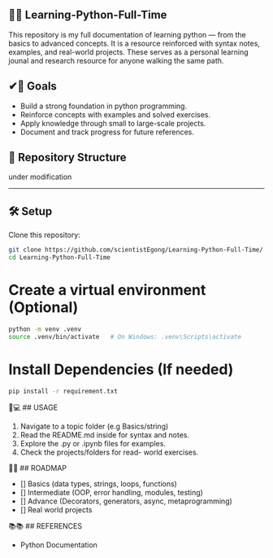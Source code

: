 ## 🐍🐍 **Learning-Python-Full-Time**

This repository is my full documentation of learning python — from the basics to advanced concepts. It is a resource reinforced with syntax notes, examples, and real-world projects. These serves as a personal learning jounal and research resource for anyone walking the same path.



## ✔🎯 **Goals**
- Build a strong foundation in python programming.
- Reinforce concepts with examples and solved exercises.
- Apply knowledge through small to large-scale projects.
- Document and track progress for future references.


## 📂 **Repository Structure**
under modification

---

## 🛠️ Setup
Clone this repository:
```bash
git clone https://github.com/scientistEgong/Learning-Python-Full-Time/
cd Learning-Python-Full-Time
```

# Create a virtual environment (Optional)
```bash
python -m venv .venv
source .venv/bin/activate   # On Windows: .venv\Scripts\activate
```

# Install Dependencies (If needed)
```bash
pip install -r requirement.txt
```





📖💻 ## USAGE
1. Navigate to a topic folder (e.g Basics/string)
2. Read the README.md inside for syntax and notes.
3. Explore the .py or .ipynb files for examples.
4. Check the projects/folders for read- world exercises.





🧭🚩 ## ROADMAP
- [] Basics (data types, strings, loops, functions)
- [] Intermediate (OOP, error handling, modules, testing)
- [] Advance (Decorators, generators, async, metaprogramming)
- [] Real world projects






📚📚  ## REFERENCES
-   Python Documentation
    
